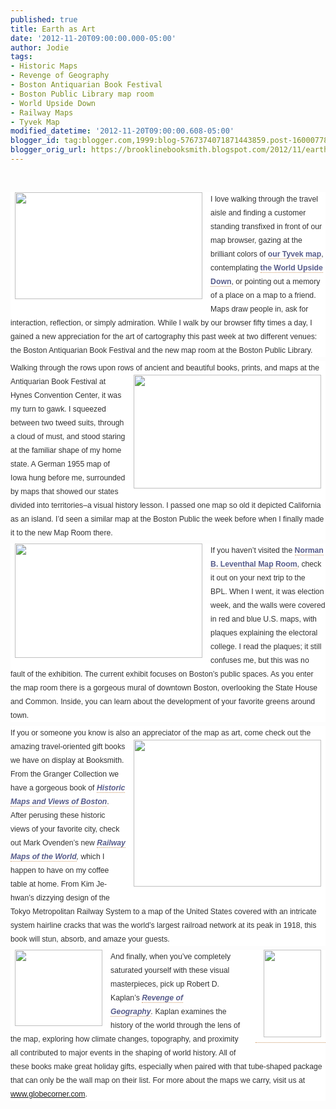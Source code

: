 ```yaml
---
published: true
title: Earth as Art
date: '2012-11-20T09:00:00.000-05:00'
author: Jodie
tags:
- Historic Maps
- Revenge of Geography
- Boston Antiquarian Book Festival
- Boston Public Library map room
- World Upside Down
- Railway Maps
- Tyvek Map
modified_datetime: '2012-11-20T09:00:00.608-05:00'
blogger_id: tag:blogger.com,1999:blog-5767374071871443859.post-1600077800796064736
blogger_orig_url: https://brooklinebooksmith.blogspot.com/2012/11/earth-as-art.html
---
```


<br /><div style="background-color: white; color: #333333; font-family: Verdana, Tahoma, Arial, serif; font-size: 12.222222328186035px; line-height: 1.8em; margin-bottom: 0.5em; padding: 0px;"><a href="https://globecornerbookstore.com/blogs/wp-content/uploads/2012/11/tyvek-map-world-fullsize.jpg" style="border-bottom-color: rgb(204, 153, 102); border-bottom-style: dotted; border-bottom-width: 1px; color: #996600; font-weight: bold; margin: 0px; padding: 0px; text-decoration: initial;"><img alt="" class="alignleft size-medium wp-image-8502" height="171" src="https://globecornerbookstore.com/blogs/wp-content/uploads/2012/11/tyvek-map-world-fullsize-300x171.jpg" style="border: 0px; float: left; margin: 0px 0.5em 0.5em 0px; padding: 0px 7px 2px;" title="tyvek-map-world-fullsize" width="300" /></a>I love walking through the travel aisle and finding a customer standing transfixed in front of our map browser, gazing at the brilliant colors of&nbsp;<a href="https://www.globecorner.com/t/t3/1590.php" style="border-bottom-color: rgb(204, 153, 102); border-bottom-style: dotted; border-bottom-width: 1px; color: #585d8b; font-weight: bold; margin: 0px; padding: 0px; text-decoration: initial;">our Tyvek map</a>, contemplating&nbsp;<a href="https://www.globecorner.com/t/t29/14983.php" style="border-bottom-color: rgb(204, 153, 102); border-bottom-style: dotted; border-bottom-width: 1px; color: #585d8b; font-weight: bold; margin: 0px; padding: 0px; text-decoration: initial;">the World Upside Down</a>, or pointing out a memory of a place on a map to a friend. Maps draw people in, ask for interaction, reflection, or simply admiration. While I walk by our browser fifty times a day, I gained a new appreciation for the art of cartography this past week at two different venues: the Boston Antiquarian Book Festival and the new map room at the Boston Public Library.</div><div style="background-color: white; color: #333333; font-family: Verdana, Tahoma, Arial, serif; font-size: 12.222222328186035px; line-height: 1.8em; margin-bottom: 0.5em; padding: 0px;">Walking through the rows upon rows of ancient and beautiful books, prints, and maps at the Antiquarian<a href="https://globecornerbookstore.com/blogs/wp-content/uploads/2012/11/usa6651.jpg" style="border-bottom-color: rgb(204, 153, 102); border-bottom-style: dotted; border-bottom-width: 1px; color: #585d8b; font-weight: bold; margin: 0px; padding: 0px; text-decoration: initial;"><img alt="" class="alignright size-medium wp-image-8521" height="182" src="https://globecornerbookstore.com/blogs/wp-content/uploads/2012/11/usa6651-300x182.jpg" style="border: 0px; float: right; margin: 0px 0px 0.5em 0.5em; padding: 0px 7px 2px;" title="usa6651" width="300" /></a>&nbsp;Book Festival at Hynes Convention Center, it was my turn to gawk. I squeezed between two tweed suits, through a cloud of must, and stood staring at the familiar shape of my home state. A German 1955 map of Iowa hung before me, surrounded by maps that showed our states divided into territories–a visual history lesson. I passed one map so old it depicted California as an island. I’d seen a similar map at the Boston Public the week before when I finally made it to the new Map Room there.</div><div style="background-color: white; color: #333333; font-family: Verdana, Tahoma, Arial, serif; font-size: 12.222222328186035px; line-height: 1.8em; margin-bottom: 0.5em; padding: 0px;"><a href="https://globecornerbookstore.com/blogs/wp-content/uploads/2012/11/60d698c8a56f10a657d6d770a70a06d1.png" style="border-bottom-color: rgb(204, 153, 102); border-bottom-style: dotted; border-bottom-width: 1px; color: #585d8b; font-weight: bold; margin: 0px; padding: 0px; text-decoration: initial;"><img alt="" class="alignleft size-medium wp-image-8514" height="183" src="https://globecornerbookstore.com/blogs/wp-content/uploads/2012/11/60d698c8a56f10a657d6d770a70a06d1-300x183.png" style="border: 0px; float: left; margin: 0px 0.5em 0.5em 0px; padding: 0px 7px 2px;" title="60d698c8a56f10a657d6d770a70a06d1" width="300" /></a>If you haven’t visited the&nbsp;<a href="https://maps.bpl.org/" style="border-bottom-color: rgb(204, 153, 102); border-bottom-style: dotted; border-bottom-width: 1px; color: #585d8b; font-weight: bold; margin: 0px; padding: 0px; text-decoration: initial;">Norman B. Leventhal Map Room</a>, check it out on your next trip to the BPL.&nbsp;When I went, it was election week, and the walls&nbsp;were covered in red and blue U.S. maps, with plaques explaining the electoral college. I read the plaques; it still confuses me, but this was no fault of the exhibition. The current exhibit focuses on Boston’s public spaces. As you enter the map room there is a gorgeous mural of downtown Boston, overlooking the State House and Common. Inside, you can learn about the development of your favorite greens around town.</div><div style="background-color: white; color: #333333; font-family: Verdana, Tahoma, Arial, serif; font-size: 12.222222328186035px; line-height: 1.8em; margin-bottom: 0.5em; padding: 0px;">If you or someone you know is also an appreciator of the map as art, come check out the amazing travel-<a href="https://globecornerbookstore.com/blogs/wp-content/uploads/2012/11/9781579129163.jpg" style="border-bottom-color: rgb(204, 153, 102); border-bottom-style: dotted; border-bottom-width: 1px; color: #585d8b; font-weight: bold; margin: 0px; padding: 0px; text-decoration: initial;"><img alt="" class="alignright size-medium wp-image-8508" height="235" src="https://globecornerbookstore.com/blogs/wp-content/uploads/2012/11/9781579129163-300x235.jpg" style="border: 0px; float: right; margin: 0px 0px 0.5em 0.5em; padding: 0px 7px 2px;" title="9781579129163" width="300" /></a>oriented gift books we have on display at Booksmith. From the Granger Collection we have a gorgeous book of&nbsp;<a href="https://www.brooklinebooksmith-shop.com/book/9781579129163" style="border-bottom-color: rgb(204, 153, 102); border-bottom-style: dotted; border-bottom-width: 1px; color: #585d8b; font-weight: bold; margin: 0px; padding: 0px; text-decoration: initial;"><em style="margin: 0px; padding: 0px;">Historic Maps and Views of Boston</em></a>. After perusing these historic views of your favorite city, check out Mark Ovenden’s&nbsp;new&nbsp;<em style="margin: 0px; padding: 0px;"><a href="https://www.brooklinebooksmith-shop.com/book/9780143122401" style="border-bottom-color: rgb(204, 153, 102); border-bottom-style: dotted; border-bottom-width: 1px; color: #585d8b; font-weight: bold; margin: 0px; padding: 0px; text-decoration: initial;">Railway Maps of the World</a>,&nbsp;</em>which I happen to have on my coffee table at home. From Kim Je-hwan’s dizzying design of the Tokyo Metropolitan Railway System to a map of the United States covered with an intricate system hairline cracks that was the world’s largest railroad network at its peak in 1918, this book will stun, absorb, and amaze your guests.</div><div style="background-color: white; color: #333333; font-family: Verdana, Tahoma, Arial, serif; font-size: 12.222222328186035px; line-height: 1.8em; margin-bottom: 0.5em; padding: 0px;"><a href="https://globecornerbookstore.com/blogs/wp-content/uploads/2012/11/FC9781400069835.jpg" style="border-bottom-color: rgb(204, 153, 102); border-bottom-style: dotted; border-bottom-width: 1px; clear: right; color: #585d8b; float: right; font-weight: bold; margin-bottom: 1em; margin-left: 1em; margin-top: 0px; padding: 0px; text-decoration: initial;"><img alt="" class="alignright size-full wp-image-8504" height="140" src="https://globecornerbookstore.com/blogs/wp-content/uploads/2012/11/FC9781400069835.jpg" style="border: 0px; float: right; margin: 0px 0px 0.5em 0.5em; padding: 0px 7px 2px;" title="FC9781400069835" width="92" /></a><a href="https://globecornerbookstore.com/blogs/wp-content/uploads/2012/11/FC9780143122401.jpg" style="border-bottom-color: rgb(204, 153, 102); border-bottom-style: dotted; border-bottom-width: 1px; color: #585d8b; font-weight: bold; margin: 0px; padding: 0px; text-decoration: initial;"><img alt="" class="alignleft size-full wp-image-8505" height="122" src="https://globecornerbookstore.com/blogs/wp-content/uploads/2012/11/FC9780143122401.jpg" style="border: 0px; float: left; margin: 0px 0.5em 0.5em 0px; padding: 0px 7px 2px;" title="FC9780143122401" width="140" /></a>And finally, when you’ve completely saturated yourself with these visual masterpieces,&nbsp;pick up Robert D. Kaplan’s&nbsp;<em style="margin: 0px; padding: 0px;"><a href="https://www.brooklinebooksmith-shop.com/book/9781400069835" style="border-bottom-color: rgb(204, 153, 102); border-bottom-style: dotted; border-bottom-width: 1px; color: #585d8b; font-weight: bold; margin: 0px; padding: 0px; text-decoration: initial;">Revenge of Geography</a>.&nbsp;</em>Kaplan&nbsp;examines the history of the world through the lens of the map, exploring how climate changes, topography, and proximity all contributed to major events in the shaping of world history. All of these books make great holiday gifts, especially when paired with that tube-shaped package that can only be the wall map on their list. For more about the maps we carry, visit us at <a href="https://www.globecorner.com/">www.globecorner.com</a>.</div>